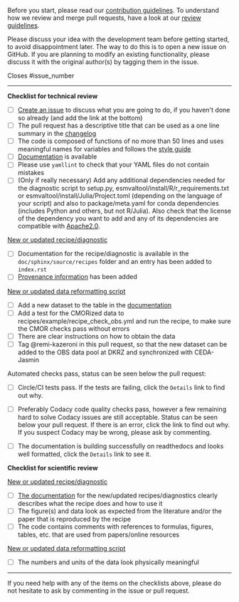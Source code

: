 <!---
Please do not delete this text completely, but read the text below and keep
items that seem relevant.
If in doubt, just keep everything and add your own text at the top, a reviewer
will update the checklist for you.

While the checklist is intended to be filled in by the technical and scientific
reviewers, it is the responsibility of the author of the pull request to make
sure all items on it are properly implemented.
--->

Before you start, please read our [contribution guidelines](https://docs.esmvaltool.org/en/latest/community/introduction.html).
To understand how we review and merge pull requests, have a look at our [review guidelines](https://docs.esmvaltool.org/en/latest/community/review.html).

Please discuss your idea with the development team before getting started, to avoid disappointment later. The way to do this is to open a new issue on GitHub. If you are planning to modify an existing functionality, please discuss it with the original author(s) by tagging them in the issue.

<!---
Please fill in the GitHub issue that is closed by this pull request, e.g. Closes #1903
--->
Closes #issue_number


* * *

**Checklist for technical review**

- [ ] [Create an issue](https://github.com/ESMValGroup/ESMValTool/issues) to discuss what you are going to do, if you haven't done so already (and add the link at the bottom)
- [ ] The pull request has a descriptive title that can be used as a one line summary in the [changelog](https://docs.esmvaltool.org/en/latest/changelog.html)
- [ ] The code is composed of functions of no more than 50 lines and uses meaningful names for variables and follows the [style guide](https://docs.esmvaltool.org/en/latest/community/introduction.html#code-style)
- [ ] [Documentation](https://docs.esmvaltool.org/en/latest/community/introduction.html#documentation) is available
- [ ] Please use `yamllint` to check that your YAML files do not contain mistakes
- [ ] (Only if really necessary) Add any additional dependencies needed for the diagnostic script to setup.py, esmvaltool/install/R/r_requirements.txt or esmvaltool/install/Julia/Project.toml (depending on the language of your script) and also to package/meta.yaml for conda dependencies (includes Python and others, but not R/Julia). Also check that the license of the dependency you want to add and any of its dependencies are compatible with [Apache2.0](https://github.com/ESMValGroup/ESMValTool/blob/master/LICENSE).

[New or updated recipe/diagnostic](https://docs.esmvaltool.org/en/latest/community/diagnostic.html)

- [ ] Documentation for the recipe/diagnostic is available in the `doc/sphinx/source/recipes` folder and an entry has been added to `index.rst`
- [ ] [Provenance information](https://docs.esmvaltool.org/en/latest/community/diagnostic.html#recording-provenance) has been added

[New or updated data reformatting script](https://docs.esmvaltool.org/en/latest/develop/dataset.html)

- [ ] Add a new dataset to the table in the [documentation](https://docs.esmvaltool.org/en/latest/input.html#supported-datasets)
- [ ] Add a test for the CMORized data to recipes/example/recipe_check_obs.yml and run the recipe, to make sure the CMOR checks pass without errors
- [ ] There are clear instructions on how to obtain the data
- [ ] Tag @remi-kazeroni in this pull request, so that the new dataset can be added to the OBS data pool at DKRZ and synchronized with CEDA-Jasmin

Automated checks pass, status can be seen below the pull request:

- [ ] Circle/CI tests pass. If the tests are failing, click the `Details` link to find out why.
- [ ] Preferably Codacy code quality checks pass, however a few remaining hard to solve Codacy issues are still acceptable. Status can be seen below your pull request. If there is an error, click the link to find out why. If you suspect Codacy may be wrong, please ask by commenting.
- [ ] The documentation is building successfully on readthedocs and looks well formatted, click the `Details` link to see it.


**Checklist for scientific review**

[New or updated recipe/diagnostic](https://docs.esmvaltool.org/en/latest/community/diagnostic.html)

- [ ] [The documentation](https://docs.esmvaltool.org/en/latest/recipes/index.html) for the new/updated recipes/diagnostics clearly describes what the recipe does and how to use it
- [ ] The figure(s) and data look as expected from the literature and/or the paper that is reproduced by the recipe
- [ ] The code contains comments with references to formulas, figures, tables, etc. that are used from papers/online resources

[New or updated data reformatting script](https://docs.esmvaltool.org/en/latest/develop/dataset.html)

- [ ] The numbers and units of the data look physically meaningful


* * *

If you need help with any of the items on the checklists above, please do not hesitate to ask by commenting in the issue or pull request.
